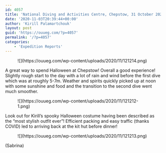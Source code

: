 ```yaml
---
id: 4057
title: 'National Diving and Activities Centre, Chepstow, 31 October 2020'
date: '2020-11-03T20:39:44+00:00'
author: 'Kirill Palamartchouk'
layout: post
guid: 'https://ouueg.com/?p=4057'
permalink: '/?p=4057'
categories:
    - 'Expedition Reports'
---
```


<figure class="wp-block-image size-large">![](https://ouueg.com/wp-content/uploads/2020/11/121214.png)</figure>A great way to spend Halloween at Chepstow! Overall a good experience! Slightly rough start to the day with a lot of rain and wind before the first dive which was at roughly 5-7m. Weather and spirits quickly picked up at noon with some sunshine and food and the transition to the second dive went much smoother.

<figure class="wp-block-image size-large">![](https://ouueg.com/wp-content/uploads/2020/11/121212-1.png)</figure>Look out for Kirill’s spooky Halloween costume having been described as the “most stylish outfit ever”! Efficient packing and easy traffic (thanks COVID) led to arriving back at the kit hut before dinner!

<figure class="wp-block-image size-large">![](https://ouueg.com/wp-content/uploads/2020/11/121213.png)</figure>(Sabrina)